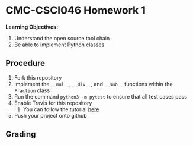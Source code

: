 # CMC-CSCI046 Homework 1

**Learning Objectives:**

1. Understand the open source tool chain
1. Be able to implement Python classes

## Procedure

1. Fork this repository
1. Implement the `__mul__`, `__div__`, and `__sub__` functions within the `Fraction` class 
1. Run the command `python3 -m pytest` to ensure that all test cases pass
1. Enable Travis for this repository
    1. You can follow the tutorial [here](https://docs.travis-ci.com/user/tutorial/)
1. Push your project onto github

## Grading


